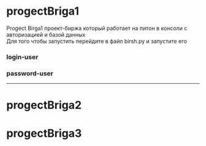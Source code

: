 # progectBriga1
Progect Birga1 проект-биржа который работает на питон в консоли с авторизацией и базой данных       
Для того чтобы запустить перейдите в файл birsh.py и запустите его 
### login-user 
### password-user 
---
# progectBriga2
# progectBriga3
